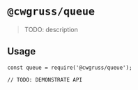 # `@cwgruss/queue`

> TODO: description

## Usage

```
const queue = require('@cwgruss/queue');

// TODO: DEMONSTRATE API
```
